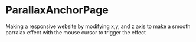 # ParallaxAnchorPage
Making a responsive website by modifying x,y, and z axis to make a smooth parralax effect with the mouse cursor to trigger the effect
